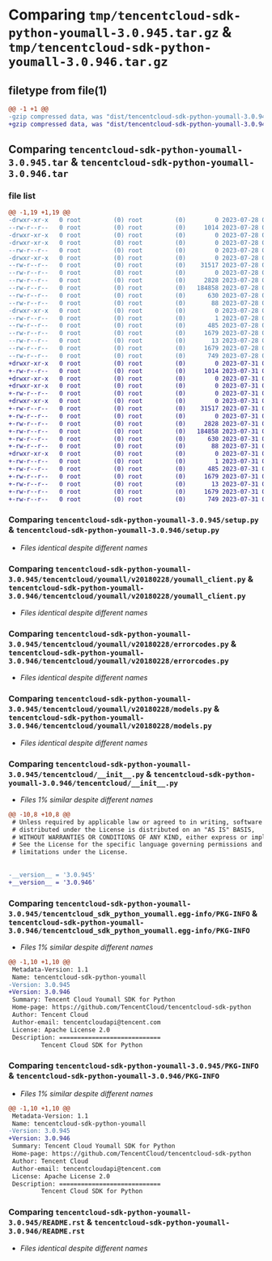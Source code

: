 # Comparing `tmp/tencentcloud-sdk-python-youmall-3.0.945.tar.gz` & `tmp/tencentcloud-sdk-python-youmall-3.0.946.tar.gz`

## filetype from file(1)

```diff
@@ -1 +1 @@
-gzip compressed data, was "dist/tencentcloud-sdk-python-youmall-3.0.945.tar", last modified: Fri Jul 28 00:40:11 2023, max compression
+gzip compressed data, was "dist/tencentcloud-sdk-python-youmall-3.0.946.tar", last modified: Mon Jul 31 00:40:27 2023, max compression
```

## Comparing `tencentcloud-sdk-python-youmall-3.0.945.tar` & `tencentcloud-sdk-python-youmall-3.0.946.tar`

### file list

```diff
@@ -1,19 +1,19 @@
-drwxr-xr-x   0 root         (0) root         (0)        0 2023-07-28 00:40:11.000000 tencentcloud-sdk-python-youmall-3.0.945/
--rw-r--r--   0 root         (0) root         (0)     1014 2023-07-28 00:40:11.000000 tencentcloud-sdk-python-youmall-3.0.945/setup.py
-drwxr-xr-x   0 root         (0) root         (0)        0 2023-07-28 00:40:11.000000 tencentcloud-sdk-python-youmall-3.0.945/tencentcloud/
-drwxr-xr-x   0 root         (0) root         (0)        0 2023-07-28 00:40:11.000000 tencentcloud-sdk-python-youmall-3.0.945/tencentcloud/youmall/
--rw-r--r--   0 root         (0) root         (0)        0 2023-07-28 00:40:11.000000 tencentcloud-sdk-python-youmall-3.0.945/tencentcloud/youmall/__init__.py
-drwxr-xr-x   0 root         (0) root         (0)        0 2023-07-28 00:40:11.000000 tencentcloud-sdk-python-youmall-3.0.945/tencentcloud/youmall/v20180228/
--rw-r--r--   0 root         (0) root         (0)    31517 2023-07-28 00:40:11.000000 tencentcloud-sdk-python-youmall-3.0.945/tencentcloud/youmall/v20180228/youmall_client.py
--rw-r--r--   0 root         (0) root         (0)        0 2023-07-28 00:40:11.000000 tencentcloud-sdk-python-youmall-3.0.945/tencentcloud/youmall/v20180228/__init__.py
--rw-r--r--   0 root         (0) root         (0)     2828 2023-07-28 00:40:11.000000 tencentcloud-sdk-python-youmall-3.0.945/tencentcloud/youmall/v20180228/errorcodes.py
--rw-r--r--   0 root         (0) root         (0)   184858 2023-07-28 00:40:11.000000 tencentcloud-sdk-python-youmall-3.0.945/tencentcloud/youmall/v20180228/models.py
--rw-r--r--   0 root         (0) root         (0)      630 2023-07-28 00:40:11.000000 tencentcloud-sdk-python-youmall-3.0.945/tencentcloud/__init__.py
--rw-r--r--   0 root         (0) root         (0)       88 2023-07-28 00:40:11.000000 tencentcloud-sdk-python-youmall-3.0.945/setup.cfg
-drwxr-xr-x   0 root         (0) root         (0)        0 2023-07-28 00:40:11.000000 tencentcloud-sdk-python-youmall-3.0.945/tencentcloud_sdk_python_youmall.egg-info/
--rw-r--r--   0 root         (0) root         (0)        1 2023-07-28 00:40:11.000000 tencentcloud-sdk-python-youmall-3.0.945/tencentcloud_sdk_python_youmall.egg-info/dependency_links.txt
--rw-r--r--   0 root         (0) root         (0)      485 2023-07-28 00:40:11.000000 tencentcloud-sdk-python-youmall-3.0.945/tencentcloud_sdk_python_youmall.egg-info/SOURCES.txt
--rw-r--r--   0 root         (0) root         (0)     1679 2023-07-28 00:40:11.000000 tencentcloud-sdk-python-youmall-3.0.945/tencentcloud_sdk_python_youmall.egg-info/PKG-INFO
--rw-r--r--   0 root         (0) root         (0)       13 2023-07-28 00:40:11.000000 tencentcloud-sdk-python-youmall-3.0.945/tencentcloud_sdk_python_youmall.egg-info/top_level.txt
--rw-r--r--   0 root         (0) root         (0)     1679 2023-07-28 00:40:11.000000 tencentcloud-sdk-python-youmall-3.0.945/PKG-INFO
--rw-r--r--   0 root         (0) root         (0)      749 2023-07-28 00:40:11.000000 tencentcloud-sdk-python-youmall-3.0.945/README.rst
+drwxr-xr-x   0 root         (0) root         (0)        0 2023-07-31 00:40:27.000000 tencentcloud-sdk-python-youmall-3.0.946/
+-rw-r--r--   0 root         (0) root         (0)     1014 2023-07-31 00:40:27.000000 tencentcloud-sdk-python-youmall-3.0.946/setup.py
+drwxr-xr-x   0 root         (0) root         (0)        0 2023-07-31 00:40:27.000000 tencentcloud-sdk-python-youmall-3.0.946/tencentcloud/
+drwxr-xr-x   0 root         (0) root         (0)        0 2023-07-31 00:40:27.000000 tencentcloud-sdk-python-youmall-3.0.946/tencentcloud/youmall/
+-rw-r--r--   0 root         (0) root         (0)        0 2023-07-31 00:40:27.000000 tencentcloud-sdk-python-youmall-3.0.946/tencentcloud/youmall/__init__.py
+drwxr-xr-x   0 root         (0) root         (0)        0 2023-07-31 00:40:27.000000 tencentcloud-sdk-python-youmall-3.0.946/tencentcloud/youmall/v20180228/
+-rw-r--r--   0 root         (0) root         (0)    31517 2023-07-31 00:40:27.000000 tencentcloud-sdk-python-youmall-3.0.946/tencentcloud/youmall/v20180228/youmall_client.py
+-rw-r--r--   0 root         (0) root         (0)        0 2023-07-31 00:40:27.000000 tencentcloud-sdk-python-youmall-3.0.946/tencentcloud/youmall/v20180228/__init__.py
+-rw-r--r--   0 root         (0) root         (0)     2828 2023-07-31 00:40:27.000000 tencentcloud-sdk-python-youmall-3.0.946/tencentcloud/youmall/v20180228/errorcodes.py
+-rw-r--r--   0 root         (0) root         (0)   184858 2023-07-31 00:40:27.000000 tencentcloud-sdk-python-youmall-3.0.946/tencentcloud/youmall/v20180228/models.py
+-rw-r--r--   0 root         (0) root         (0)      630 2023-07-31 00:40:27.000000 tencentcloud-sdk-python-youmall-3.0.946/tencentcloud/__init__.py
+-rw-r--r--   0 root         (0) root         (0)       88 2023-07-31 00:40:27.000000 tencentcloud-sdk-python-youmall-3.0.946/setup.cfg
+drwxr-xr-x   0 root         (0) root         (0)        0 2023-07-31 00:40:27.000000 tencentcloud-sdk-python-youmall-3.0.946/tencentcloud_sdk_python_youmall.egg-info/
+-rw-r--r--   0 root         (0) root         (0)        1 2023-07-31 00:40:27.000000 tencentcloud-sdk-python-youmall-3.0.946/tencentcloud_sdk_python_youmall.egg-info/dependency_links.txt
+-rw-r--r--   0 root         (0) root         (0)      485 2023-07-31 00:40:27.000000 tencentcloud-sdk-python-youmall-3.0.946/tencentcloud_sdk_python_youmall.egg-info/SOURCES.txt
+-rw-r--r--   0 root         (0) root         (0)     1679 2023-07-31 00:40:27.000000 tencentcloud-sdk-python-youmall-3.0.946/tencentcloud_sdk_python_youmall.egg-info/PKG-INFO
+-rw-r--r--   0 root         (0) root         (0)       13 2023-07-31 00:40:27.000000 tencentcloud-sdk-python-youmall-3.0.946/tencentcloud_sdk_python_youmall.egg-info/top_level.txt
+-rw-r--r--   0 root         (0) root         (0)     1679 2023-07-31 00:40:27.000000 tencentcloud-sdk-python-youmall-3.0.946/PKG-INFO
+-rw-r--r--   0 root         (0) root         (0)      749 2023-07-31 00:40:27.000000 tencentcloud-sdk-python-youmall-3.0.946/README.rst
```

### Comparing `tencentcloud-sdk-python-youmall-3.0.945/setup.py` & `tencentcloud-sdk-python-youmall-3.0.946/setup.py`

 * *Files identical despite different names*

### Comparing `tencentcloud-sdk-python-youmall-3.0.945/tencentcloud/youmall/v20180228/youmall_client.py` & `tencentcloud-sdk-python-youmall-3.0.946/tencentcloud/youmall/v20180228/youmall_client.py`

 * *Files identical despite different names*

### Comparing `tencentcloud-sdk-python-youmall-3.0.945/tencentcloud/youmall/v20180228/errorcodes.py` & `tencentcloud-sdk-python-youmall-3.0.946/tencentcloud/youmall/v20180228/errorcodes.py`

 * *Files identical despite different names*

### Comparing `tencentcloud-sdk-python-youmall-3.0.945/tencentcloud/youmall/v20180228/models.py` & `tencentcloud-sdk-python-youmall-3.0.946/tencentcloud/youmall/v20180228/models.py`

 * *Files identical despite different names*

### Comparing `tencentcloud-sdk-python-youmall-3.0.945/tencentcloud/__init__.py` & `tencentcloud-sdk-python-youmall-3.0.946/tencentcloud/__init__.py`

 * *Files 1% similar despite different names*

```diff
@@ -10,8 +10,8 @@
 # Unless required by applicable law or agreed to in writing, software
 # distributed under the License is distributed on an "AS IS" BASIS,
 # WITHOUT WARRANTIES OR CONDITIONS OF ANY KIND, either express or implied.
 # See the License for the specific language governing permissions and
 # limitations under the License.
 
 
-__version__ = '3.0.945'
+__version__ = '3.0.946'
```

### Comparing `tencentcloud-sdk-python-youmall-3.0.945/tencentcloud_sdk_python_youmall.egg-info/PKG-INFO` & `tencentcloud-sdk-python-youmall-3.0.946/tencentcloud_sdk_python_youmall.egg-info/PKG-INFO`

 * *Files 1% similar despite different names*

```diff
@@ -1,10 +1,10 @@
 Metadata-Version: 1.1
 Name: tencentcloud-sdk-python-youmall
-Version: 3.0.945
+Version: 3.0.946
 Summary: Tencent Cloud Youmall SDK for Python
 Home-page: https://github.com/TencentCloud/tencentcloud-sdk-python
 Author: Tencent Cloud
 Author-email: tencentcloudapi@tencent.com
 License: Apache License 2.0
 Description: ============================
         Tencent Cloud SDK for Python
```

### Comparing `tencentcloud-sdk-python-youmall-3.0.945/PKG-INFO` & `tencentcloud-sdk-python-youmall-3.0.946/PKG-INFO`

 * *Files 1% similar despite different names*

```diff
@@ -1,10 +1,10 @@
 Metadata-Version: 1.1
 Name: tencentcloud-sdk-python-youmall
-Version: 3.0.945
+Version: 3.0.946
 Summary: Tencent Cloud Youmall SDK for Python
 Home-page: https://github.com/TencentCloud/tencentcloud-sdk-python
 Author: Tencent Cloud
 Author-email: tencentcloudapi@tencent.com
 License: Apache License 2.0
 Description: ============================
         Tencent Cloud SDK for Python
```

### Comparing `tencentcloud-sdk-python-youmall-3.0.945/README.rst` & `tencentcloud-sdk-python-youmall-3.0.946/README.rst`

 * *Files identical despite different names*

